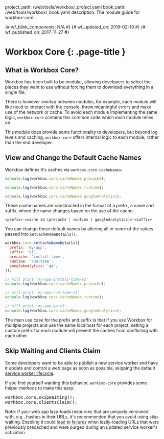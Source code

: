 project_path: /web/tools/workbox/_project.yaml
book_path: /web/tools/workbox/_book.yaml
description: The module guide for workbox-core.

{# wf_blink_components: N/A #}
{# wf_updated_on: 2019-02-19 #}
{# wf_published_on: 2017-11-27 #}

# Workbox Core {: .page-title }

## What is Workbox Core?

Workbox has been built to be modular, allowing developers to select the
pieces they want to use without forcing them to download everything in a
single file.

There is however overlap between modules, for example, each module will like
need to interact with the console, throw meaningful errors and make use of
the network or cache. To avoid each module implementing the same logic,
`workbox-core` contains this common code which each module relies on.

This module does provide some functionality to developers, but beyond log
levels and caching, `workbox-core` offers internal logic to each module,
rather than the end developer.

## View and Change the Default Cache Names

Workbox defines it's caches via `workbox.core.cacheNames`:

```javascript
console.log(workbox.core.cacheNames.precache);

console.log(workbox.core.cacheNames.runtime);

console.log(workbox.core.cacheNames.googleAnalytics);
```

These cache names are constructed in the format of a prefix, a name and
suffix, where the name changes based on the use of the cache.

`<prefix>-<cache id (precache | runtime | googleAnalytics)>-<suffix>`

You can change these default names by altering all or some of the values
passed into `setCacheNameDetails()`.

```javascript
workbox.core.setCacheNameDetails({
  prefix: 'my-app',
  suffix: 'v1',
  precache: 'install-time',
  runtime: 'run-time',
  googleAnalytics: 'ga',
});

// Will print 'my-app-install-time-v1'
console.log(workbox.core.cacheNames.precache);

// Will print 'my-app-run-time-v1'
console.log(workbox.core.cacheNames.runtime);

// Will print 'my-app-ga-v1'
console.log(workbox.core.cacheNames.googleAnalytics);
```

The main use case for the prefix and suffix is that if you use Workbox for
multiple projects and use the same localhost for each project, setting a
custom prefix for each module will prevent the caches from conflicting
with each other.

## Skip Waiting and Clients Claim

Some developers want to be able to publish a new service worker and have it
update and control a web page as soon as possible, skipping the default
[service worker lifecycle](/web/fundamentals/primers/service-workers/lifecycle).

If you find yourself wanting this behavior, `workbox-core` provides some helper
methods to make this easy:

<pre class="prettyprint js">
workbox.core.skipWaiting();
workbox.core.clientsClaim();
</pre>

Note: If your web app lazy-loads resources that are uniquely versioned with, e.g., hashes in their
URLs, it's recommended that you avoid using skip waiting. Enabling it could
[lead to failures](https://stackoverflow.com/questions/51715127)
when lazily-loading URLs that were previously precached and were purged during an updated service
worker's activation.
